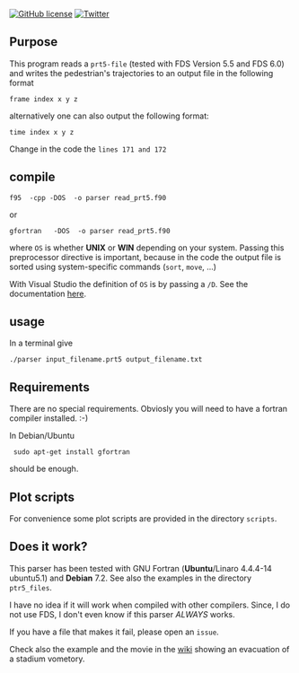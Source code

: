 [![GitHub license](https://img.shields.io/badge/license-GPL-blue.svg)](https://raw.githubusercontent.com/chraibi/ptr5parser/master/LICENSE) [![Twitter](https://img.shields.io/twitter/url/https/github.com/chraibi/ptr5parser.svg?style=social)](https://twitter.com/intent/tweet?text=Wow:&url=%5Bobject%20Object%5D)
## Purpose

This program reads a `prt5-file` (tested with FDS Version 5.5 and FDS 6.0) and writes the pedestrian's trajectories to an output file in the following format

```
frame index x y z
```

alternatively one can also output the following format:

```
time index x y z
```

Change in the code the `lines 171 and 172`

## compile
```
f95  -cpp -DOS  -o parser read_prt5.f90
```
or 

```
gfortran   -DOS  -o parser read_prt5.f90
```


where `OS` is whether **UNIX** or **WIN** depending on your system. 
Passing this preprocessor directive is important, because in the code the output file is sorted using 
system-specific commands (`sort`, `move`, ...)

With Visual Studio the definition of `OS` is by passing a `/D`. See the documentation [here](https://msdn.microsoft.com/en-us/library/hhzbb5c8.aspx).

## usage
In a terminal give 
```
./parser input_filename.prt5 output_filename.txt
```

## Requirements
There are no special requirements. Obviosly you will need to have a fortran compiler installed. :-)

In Debian/Ubuntu 
  ```
   sudo apt-get install gfortran
   ```

should be enough.

## Plot scripts
For convenience some plot scripts are provided in the directory `scripts`. 

## Does it work?
This parser has been tested with GNU Fortran (**Ubuntu**/Linaro 4.4.4-14 ubuntu5.1)  and **Debian** 7.2. 
See also the examples in the directory `ptr5_files`. 

I have no idea if it will work when compiled with other compilers. Since, I do not use FDS, I don't even know if this parser *ALWAYS* works. 

If you have a file that makes it fail, please open an `issue`. 

Check also the example and the movie in the [wiki](https://github.com/chraibi/ptr5parser/wiki/Example) showing an evacuation of a stadium vometory.


